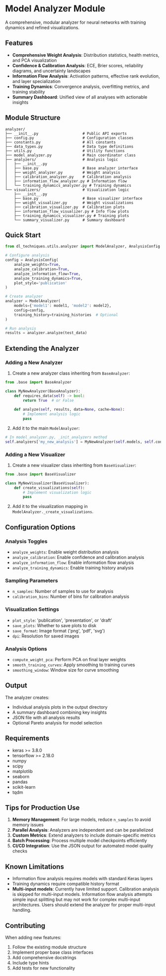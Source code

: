 # Model Analyzer Module

A comprehensive, modular analyzer for neural networks with training dynamics and refined visualizations.

## Features

- **Comprehensive Weight Analysis**: Distribution statistics, health metrics, and PCA visualization
- **Confidence & Calibration Analysis**: ECE, Brier scores, reliability diagrams, and uncertainty landscapes
- **Information Flow Analysis**: Activation patterns, effective rank evolution, and layer specialization
- **Training Dynamics**: Convergence analysis, overfitting metrics, and training stability
- **Summary Dashboard**: Unified view of all analyses with actionable insights

## Module Structure

```
analyzer/
├── __init__.py                    # Public API exports
├── config.py                      # Configuration classes
├── constants.py                   # All constants
├── data_types.py                  # Data type definitions
├── utils.py                       # Utility functions
├── model_analyzer.py              # Main coordinator class
├── analyzers/                     # Analysis logic
│   ├── __init__.py
│   ├── base.py                    # Base analyzer interface
│   ├── weight_analyzer.py         # Weight analysis
│   ├── calibration_analyzer.py    # Calibration analysis
│   ├── information_flow_analyzer.py # Information flow
│   └── training_dynamics_analyzer.py # Training dynamics
└── visualizers/                   # Visualization logic
    ├── __init__.py
    ├── base.py                    # Base visualizer interface
    ├── weight_visualizer.py       # Weight visualizations
    ├── calibration_visualizer.py  # Calibration plots
    ├── information_flow_visualizer.py # Info flow plots
    ├── training_dynamics_visualizer.py # Training plots
    └── summary_visualizer.py      # Summary dashboard
```

## Quick Start

```python
from dl_techniques.utils.analyzer import ModelAnalyzer, AnalysisConfig

# Configure analysis
config = AnalysisConfig(
    analyze_weights=True,
    analyze_calibration=True,
    analyze_information_flow=True,
    analyze_training_dynamics=True,
    plot_style='publication'
)

# Create analyzer
analyzer = ModelAnalyzer(
    models={'model1': model1, 'model2': model2},
    config=config,
    training_history=training_histories  # Optional
)

# Run analysis
results = analyzer.analyze(test_data)
```

## Extending the Analyzer

### Adding a New Analyzer

1. Create a new analyzer class inheriting from `BaseAnalyzer`:

```python
from .base import BaseAnalyzer

class MyNewAnalyzer(BaseAnalyzer):
    def requires_data(self) -> bool:
        return True  # or False
    
    def analyze(self, results, data=None, cache=None):
        # Implement analysis logic
        pass
```

2. Add it to the main `ModelAnalyzer`:

```python
# In model_analyzer.py, _init_analyzers method
self.analyzers['my_new_analysis'] = MyNewAnalyzer(self.models, self.config)
```

### Adding a New Visualizer

1. Create a new visualizer class inheriting from `BaseVisualizer`:

```python
from .base import BaseVisualizer

class MyNewVisualizer(BaseVisualizer):
    def create_visualizations(self):
        # Implement visualization logic
        pass
```

2. Add it to the visualization mapping in `ModelAnalyzer._create_visualizations`.

## Configuration Options

### Analysis Toggles
- `analyze_weights`: Enable weight distribution analysis
- `analyze_calibration`: Enable confidence and calibration analysis
- `analyze_information_flow`: Enable information flow analysis
- `analyze_training_dynamics`: Enable training history analysis

### Sampling Parameters
- `n_samples`: Number of samples to use for analysis
- `calibration_bins`: Number of bins for calibration analysis

### Visualization Settings
- `plot_style`: 'publication', 'presentation', or 'draft'
- `save_plots`: Whether to save plots to disk
- `save_format`: Image format ('png', 'pdf', 'svg')
- `dpi`: Resolution for saved images

### Analysis Options
- `compute_weight_pca`: Perform PCA on final layer weights
- `smooth_training_curves`: Apply smoothing to training curves
- `smoothing_window`: Window size for curve smoothing

## Output

The analyzer creates:
- Individual analysis plots in the output directory
- A summary dashboard combining key insights
- JSON file with all analysis results
- Optional Pareto analysis for model selection

## Requirements

- keras >= 3.8.0
- tensorflow >= 2.18.0
- numpy
- scipy
- matplotlib
- seaborn
- pandas
- scikit-learn
- tqdm

## Tips for Production Use

1. **Memory Management**: For large models, reduce `n_samples` to avoid memory issues
2. **Parallel Analysis**: Analyzers are independent and can be parallelized
3. **Custom Metrics**: Extend analyzers to include domain-specific metrics
4. **Batch Processing**: Process multiple model checkpoints efficiently
5. **CI/CD Integration**: Use the JSON output for automated model quality checks

## Known Limitations

- Information flow analysis requires models with standard Keras layers
- Training dynamics require compatible history format
- **Multi-input models**: Currently have limited support. Calibration analysis is skipped for multi-input models. Information flow analysis attempts simple input splitting but may not work for complex multi-input architectures. Users should extend the analyzer for proper multi-input handling.

## Contributing

When adding new features:
1. Follow the existing module structure
2. Implement proper base class interfaces
3. Add comprehensive docstrings
4. Include type hints
5. Add tests for new functionality
